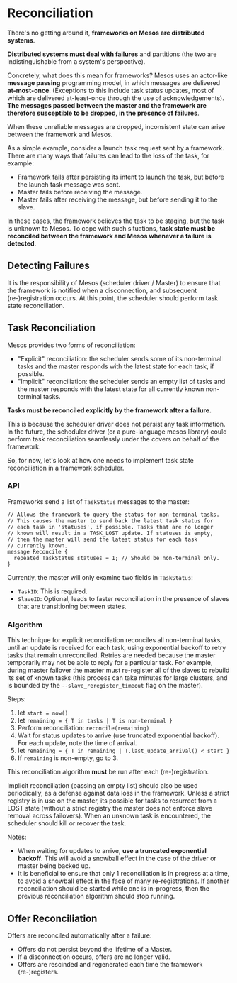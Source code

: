 # Reconciliation

There's no getting around it, **frameworks on Mesos are distributed systems**.

**Distributed systems must deal with failures** and partitions (the two are
indistinguishable from a system's perspective).

Concretely, what does this mean for frameworks? Mesos uses an actor-like
**message passing** programming model, in which messages are delivered
**at-most-once**. (Exceptions to this include task status updates, most of
which are delivered at-least-once through the use of acknowledgements).
**The messages passed between the master and the framework are therefore
susceptible to be dropped, in the presence of failures**.

When these unreliable messages are dropped, inconsistent state can arise
between the framework and Mesos.

As a simple example, consider a launch task request sent by a framework.
There are many ways that failures can lead to the loss of the task, for
example:

* Framework fails after persisting its intent to launch the task, but
before the launch task message was sent.
* Master fails before receiving the message.
* Master fails after receiving the message, but before sending it to the
slave.

In these cases, the framework believes the task to be staging, but the
task is unknown to Mesos. To cope with such situations, **task state must be
reconciled between the framework and Mesos whenever a failure is detected**.


## Detecting Failures

It is the responsibility of Mesos (scheduler driver / Master) to ensure
that the framework is notified when a disconnection, and subsequent
(re-)registration occurs. At this point, the scheduler should perform
task state reconciliation.


## Task Reconciliation

Mesos provides two forms of reconciliation:

* "Explicit" reconciliation: the scheduler sends some of its non-terminal
tasks and the master responds with the latest state for each task, if
possible.
* "Implicit" reconciliation: the scheduler sends an empty list of tasks
and the master responds with the latest state for all currently known
non-terminal tasks.

**Tasks must be reconciled explicitly by the framework after a failure.**

This is because the scheduler driver does not persist any task information.
In the future, the scheduler driver (or a pure-language mesos library) could
perform task reconciliation seamlessly under the covers on behalf of the
framework.

So, for now, let's look at how one needs to implement task state
reconciliation in a framework scheduler.


### API

Frameworks send a list of `TaskStatus` messages to the master:

    // Allows the framework to query the status for non-terminal tasks.
    // This causes the master to send back the latest task status for
    // each task in 'statuses', if possible. Tasks that are no longer
    // known will result in a TASK_LOST update. If statuses is empty,
    // then the master will send the latest status for each task
    // currently known.
    message Reconcile {
      repeated TaskStatus statuses = 1; // Should be non-terminal only.
    }


Currently, the master will only examine two fields in `TaskStatus`:

* `TaskID`: This is required.
* `SlaveID`: Optional, leads to faster reconciliation in the presence of
slaves that are transitioning between states.

### Algorithm

This technique for explicit reconciliation reconciles all non-terminal tasks,
until an update is received for each task, using exponential backoff to retry
tasks that remain unreconciled. Retries are needed because the master temporarily
may not be able to reply for a particular task. For example, during master
failover the master must re-register all of the slaves to rebuild its
set of known tasks (this process can take minutes for large clusters, and
is bounded by the `--slave_reregister_timeout` flag on the master).

Steps:

1. let `start = now()`
2. let `remaining = { T in tasks | T is non-terminal }`
3. Perform reconciliation: `reconcile(remaining)`
4. Wait for status updates to arrive (use truncated exponential backoff). For each update, note the time of arrival.
5. let `remaining = { T in remaining | T.last_update_arrival() < start }`
6. If `remaining` is non-empty, go to 3.

This reconciliation algorithm **must** be run after each (re-)registration.

Implicit reconciliation (passing an empty list) should also be used
periodically, as a defense against data loss in the framework. Unless a
strict registry is in use on the master, its possible for tasks to resurrect
from a LOST state (without a strict registry the master does not enforce
slave removal across failovers). When an unknown task is encountered, the
scheduler should kill or recover the task.

Notes:

* When waiting for updates to arrive, **use a truncated exponential backoff**.
This will avoid a snowball effect in the case of the driver or master being
backed up.
* It is beneficial to ensure that only 1 reconciliation is in progress at a
time, to avoid a snowball effect in the face of many re-registrations.
If another reconciliation should be started while one is in-progress,
then the previous reconciliation algorithm should stop running.


## Offer Reconciliation

Offers are reconciled automatically after a failure:

* Offers do not persist beyond the lifetime of a Master.
* If a disconnection occurs, offers are no longer valid.
* Offers are rescinded and regenerated each time the framework (re-)registers.
